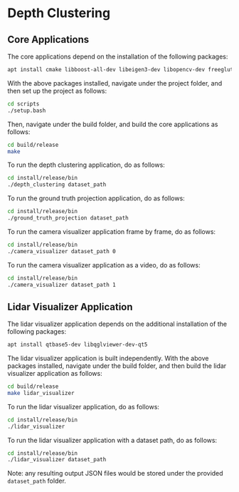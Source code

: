 # Depth Clustering

## Core Applications

The core applications depend on the installation of the following packages:

```bash
apt install cmake libboost-all-dev libeigen3-dev libopencv-dev freeglut3-dev
```

With the above packages installed, navigate under the project folder, and then set up the project as follows:

```bash
cd scripts
./setup.bash
```

Then, navigate under the build folder, and build the core applications as follows:

```bash
cd build/release
make
```

To run the depth clustering application, do as follows:

```bash
cd install/release/bin
./depth_clustering dataset_path
```

To run the ground truth projection application, do as follows:

```bash
cd install/release/bin
./ground_truth_projection dataset_path
```

To run the camera visualizer application frame by frame, do as follows:

```bash
cd install/release/bin
./camera_visualizer dataset_path 0
```

To run the camera visualizer application as a video, do as follows:

```bash
cd install/release/bin
./camera_visualizer dataset_path 1
```

## Lidar Visualizer Application

The lidar visualizer application depends on the additional installation of the following packages:

```bash
apt install qtbase5-dev libqglviewer-dev-qt5
```

The lidar visualizer application is built independently. With the above packages installed, navigate under the build folder, and then build the lidar visualizer application as follows:

```bash
cd build/release
make lidar_visualizer
```

To run the lidar visualizer application, do as follows:

```bash
cd install/release/bin
./lidar_visualizer
```

To run the lidar visualizer application with a dataset path, do as follows:

```bash
cd install/release/bin
./lidar_visualizer dataset_path
```

Note: any resulting output JSON files would be stored under the provided `dataset_path` folder.
